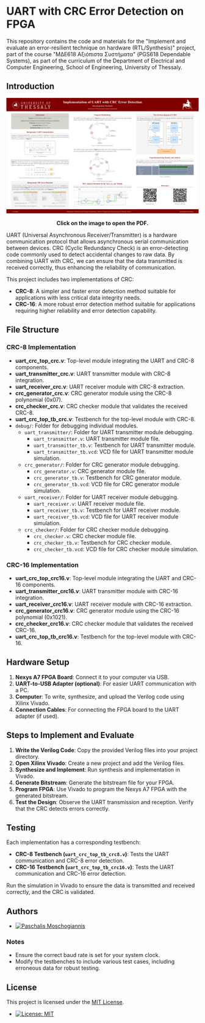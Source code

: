 # UART with CRC Error Detection on FPGA

This repository contains the code and materials for the "Implement and evaluate an error-resilient technique on hardware (RTL/Synthesis)" project, part of the course "ΜΔΕ618 Αξιόπιστα Συστήματα" (PGS618 Dependable Systems), as part of the curriculum of the Department of Electrical and Computer Engineering, School of Engineering, University of Thessaly.

## Introduction

[![Alt Text](poster_in_English.png)](poster_in_English.pdf)

<p align="center">
  <b>Click on the image to open the PDF.</b>
</p>


UART (Universal Asynchronous Receiver/Transmitter) is a hardware communication protocol that allows asynchronous serial communication between devices. CRC (Cyclic Redundancy Check) is an error-detecting code commonly used to detect accidental changes to raw data. By combining UART with CRC, we can ensure that the data transmitted is received correctly, thus enhancing the reliability of communication.

This project includes two implementations of CRC:
- **CRC-8**: A simpler and faster error detection method suitable for applications with less critical data integrity needs.
- **CRC-16**: A more robust error detection method suitable for applications requiring higher reliability and error detection capability.

## File Structure

### CRC-8 Implementation

- **uart_crc_top_crc.v**: Top-level module integrating the UART and CRC-8 components.
- **uart_transmitter_crc.v**: UART transmitter module with CRC-8 integration.
- **uart_receiver_crc.v**: UART receiver module with CRC-8 extraction.
- **crc_generator_crc.v**: CRC generator module using the CRC-8 polynomial (0x07).
- **crc_checker_crc.v**: CRC checker module that validates the received CRC-8.
- **uart_crc_top_tb_crc.v**: Testbench for the top-level module with CRC-8.
- `debug/`: Folder for debugging individual modules.
  - `uart_transmitter/`: Folder for UART transmitter module debugging.
    - `uart_transmitter.v`: UART transmitter module file.
    - `uart_transmitter_tb.v`: Testbench for UART transmitter module.
    - `uart_transmitter_tb.vcd`: VCD file for UART transmitter module simulation.
  - `crc_generator/`: Folder for CRC generator module debugging.
    - `crc_generator.v`: CRC generator module file.
    - `crc_generator_tb.v`: Testbench for CRC generator module.
    - `crc_generator_tb.vcd`: VCD file for CRC generator module simulation.
  - `uart_receiver/`: Folder for UART receiver module debugging.
    - `uart_receiver.v`: UART receiver module file.
    - `uart_receiver_tb.v`: Testbench for UART receiver module.
    - `uart_receiver_tb.vcd`: VCD file for UART receiver module simulation.
  - `crc_checker/`: Folder for CRC checker module debugging.
    - `crc_checker.v`: CRC checker module file.
    - `crc_checker_tb.v`: Testbench for CRC checker module.
    - `crc_checker_tb.vcd`: VCD file for CRC checker module simulation.

### CRC-16 Implementation

- **uart_crc_top_crc16.v**: Top-level module integrating the UART and CRC-16 components.
- **uart_transmitter_crc16.v**: UART transmitter module with CRC-16 integration.
- **uart_receiver_crc16.v**: UART receiver module with CRC-16 extraction.
- **crc_generator_crc16.v**: CRC generator module using the CRC-16 polynomial (0x1021).
- **crc_checker_crc16.v**: CRC checker module that validates the received CRC-16.
- **uart_crc_top_tb_crc16.v**: Testbench for the top-level module with CRC-16.

## Hardware Setup

1. **Nexys A7 FPGA Board**: Connect it to your computer via USB.
2. **UART-to-USB Adapter (optional)**: For easier UART communication with a PC.
3. **Computer**: To write, synthesize, and upload the Verilog code using Xilinx Vivado.
4. **Connection Cables**: For connecting the FPGA board to the UART adapter (if used).

## Steps to Implement and Evaluate

1. **Write the Verilog Code**: Copy the provided Verilog files into your project directory.
2. **Open Xilinx Vivado**: Create a new project and add the Verilog files.
3. **Synthesize and Implement**: Run synthesis and implementation in Vivado.
4. **Generate Bitstream**: Generate the bitstream file for your FPGA.
5. **Program FPGA**: Use Vivado to program the Nexys A7 FPGA with the generated bitstream.
6. **Test the Design**: Observe the UART transmission and reception. Verify that the CRC detects errors correctly.

## Testing

Each implementation has a corresponding testbench:
- **CRC-8 Testbench (`uart_crc_top_tb_crc8.v`)**: Tests the UART communication and CRC-8 error detection.
- **CRC-16 Testbench (`uart_crc_top_tb_crc16.v`)**: Tests the UART communication and CRC-16 error detection.

Run the simulation in Vivado to ensure the data is transmitted and received correctly, and the CRC is validated.

## Authors

- [![Paschalis Moschogiannis](https://img.shields.io/badge/GitHub-Paschalis_Moschogiannis-00FFFF?style=flat&logo=github)](https://github.com/Paschalis)

### Notes

- Ensure the correct baud rate is set for your system clock.
- Modify the testbenches to include various test cases, including erroneous data for robust testing.

## License

This project is licensed under the [MIT License](LICENSE).

- [![License: MIT](https://img.shields.io/badge/License-MIT-yellow.svg)](https://opensource.org/licenses/MIT)
